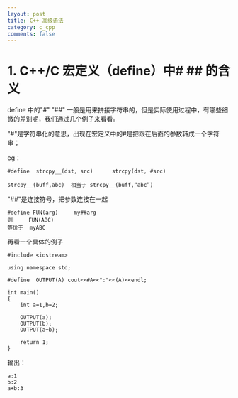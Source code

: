 ```yaml
---
layout: post
title: C++ 高级语法
category: c_cpp
comments: false
---
```


# 1.  C++/C 宏定义（define）中\# \#\# 的含义

define 中的"#" "##" 一般是用来拼接字符串的，但是实际使用过程中，有哪些细微的差别呢，我们通过几个例子来看看。

"\#"是字符串化的意思，出现在宏定义中的#是把跟在后面的参数转成一个字符串；

eg：
    
    #define  strcpy__(dst, src)      strcpy(dst, #src)

    strcpy__(buff,abc)  相当于 strcpy__(buff,“abc”)

"\#\#"是连接符号，把参数连接在一起

    #define FUN(arg)     my##arg
    则     FUN(ABC)
    等价于  myABC

再看一个具体的例子

    #include <iostream>
         
    using namespace std;
             
    #define  OUTPUT(A) cout<<#A<<":"<<(A)<<endl;
             
    int main()
    {
        int a=1,b=2;
             
        OUTPUT(a);
        OUTPUT(b);
        OUTPUT(a+b);
             
        return 1;
    }

输出：
    
    a:1
    b:2
    a+b:3